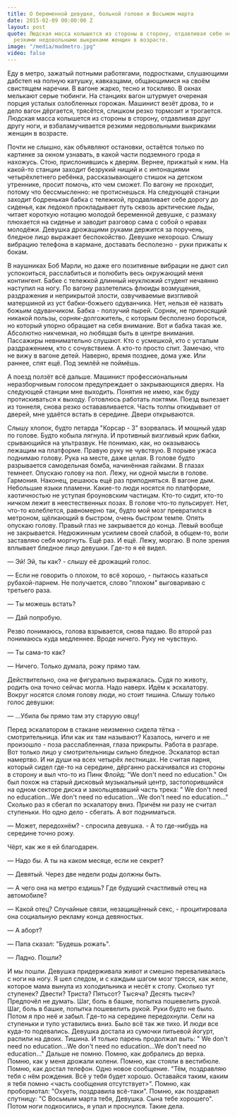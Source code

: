 ```yaml
---
title: О беременной девушке, больной голове и Восьмом марта
date: 2015-02-09 00:00:00 Z
layout: post
quote: Людская масса колышется из стороны в сторону, отдавливая себе ноги, и взбаламучивается
  резкими недовольными выкриками женщин в возрасте.
image: "/media/madmetro.jpg"
video: false
---
```


Еду в метро, зажатый потными работягами, подростками, слушающими дабстеп на полную катушку, кавказцами, общающимися на своём свистящем наречии. В вагоне жарко, тесно и тоскливо. В окнах мелькают серые тюбинги. На станциях вагон штурмует очереная порция усталых озлобленных горожан. Машинист везёт дрова, то и дело вагон дёргается, трясётся, слишком резко тормозит и трогается. Людская масса колышется из стороны в сторону, отдавливая друг другу ноги, и взбаламучивается резкими недовольными выкриками женщин в возрасте. 

Почти не слышно, как объявляют остановки, остаётся только по картинке за окном узнавать, в какой части подземного грода я нахожусь. 
Стою, прислонившись к дверям. Вернее, прижатый к ним. На какой-то станции заходит безрукий нищий и с интонациями четырёхлетнего ребёнка, рассказывающего стишок на детском утреннике, просит помочь, кто чем сможет. По вагону не проходит, потому что бессмысленно: не протиснешься. На следующей станции заходит бодренькая бабка с тележкой, продавливает себе дорогу до сиденья, как ледокол прокладывает путь сквозь арктические льды, читает короткую нотацию молодой беременной девушке, с размаху плюхается на сиденье и заводит разговор сама с собой о нравах молодёжи. Девушка дрожащими руками держится за поручень, бледное лицо выражает беспокойство. Девушке нехорошо. 
Слышу вибрацию телефона в кармане, доставать бесполезно - руки прижаты к бокам. 


В наушниках Боб Марли, но даже его позитивные вибрации не дают сил успокоиться, расслабиться и полюбить весь окружающий меня контингент. 
Бабке с тележкой длинный неуклюжий студент нечаянно наступил на ногу. По вагону разлетелись флюиды возмущения, раздражения и неприкрытой злости, озвучиваемые визгливой матершиной из уст бабки-божьего одуванчика. Нет, нельзя её назвать божьим одуванчиком. Бабка - ползучий пырей. Сорняк, не приносящий никакой пользы, сорняк-долгожитель, с которым бесполезно бороться, но который упорно обращает на себя внимание. Вот и бабка такая же. Абсолютно никчемная, но любящая быть в центре внимания. Пассажиры невнимательно слушают. Кто с усмешкой, кто с усталым раздражением, кто с сочувствием. А кто-то просто спит. Замечаю, что не вижу в вагоне детей. Наверно, время позднее, дома уже. Или раннее, спят ещё. Под землёй не поймёшь. 


А поезд ползёт всё дальше. Машинист профессиональным неразборчивым голосом предупреждает о закрывающихся дверях. 
На следующей станции мне выходить. Понятия не имею, как буду протискиваться к выходу. Готовлюсь работать локтями. 
Поезд вылезает из тоннеля, снова резко остававливается. Часть толпы откидывает от дверей, мне удаётся встать в середине. 
Двери открываются. 


Слышу хлопок, будто петарда "Корсар - 3" взорвалась. И мощный удар по голове. Будто кобыла лягнула. И противный визгливый крик бабки, срывающийся на ультразвук. Не понимаю, как, но оказываюсь лежащим на платформе. Правую руку не чувствую. В порыве ужаса поднимаю голову. Рука на месте, даже целая. В голове будто разрывается самодельная бомба, начинённая гайками. В глазах темнеет. Опускаю голову на пол. Лежу, ни одной мысли в голове. Гармония. Наконец, решаюсь ещё раз приподняться. В вагоне дым. Небольшие языки пламени. Какие-то люди носятся по платформе, хаотичностью не уступая броуновским частицам. Кто-то сидит, кто-то ничком лежит в неестественных позах. 
В голове что-то пульсирует. Нет, что-то колеблется, равномерно так, будто мой мозг превратился в метроном, щёлкающий в быстром, очень быстром темпе. Опять опускаю голову. Правый глаз не закрывается до конца. 
Левый вообще не закрывается. Недюжинным усилием своей слабой, в общем-то, воли заставляю себя моргнуть. Ещё раз. И ещё. 
Лежу, моргаю. В поле зрения вплывает бледное лицо девушки. Где-то я её видел. 


&mdash; Эй! Эй, ты как? - слышу её дрожащий голос. 

&mdash; Если не говорить о плохом, то всё хорошо, - пытаюсь казаться рубахой-парнем. Не получается, слово "плохом" выговариваю с третьего раза. 

&mdash; Ты можешь встать? 

&mdash; Дай попробую. 

Резво понимаюсь, голова взрывается, снова падаю. Во второй раз понимаюсь куда медленнее. Вроде ничего. Руку не чувствую. 

&mdash; Ты сама-то как? 

&mdash; Ничего. Только думала, рожу прямо там. 

Действительно, она не фигурально выражалась. Судя по животу, родить она точно сейчас могла. 
Надо наверх. Идём к эскалатору. Вокруг носятся сломя голову люди, но стоит тишина. Слышу только голос девушки: 

&mdash; ...Убила бы прямо там эту старуую овцу! 

Перед эскалатором в стакане неизменно сидела тётка - смотрительница. Или как их там называют? Казалось, ничего и не произошло - поза расслабленная, глаза прикрыты. Работа в разгаре. Вот только лицо у смотрительницы сильно бледное. 
Эскалатор встал намертво. И ни души на всех четырёх лестницах. Не считая парня, который сидел где-то на середине, дёрганно раскачивался из стороны в сторону и выл что-то из Пинк Флойд: "We don't need no education." Он был похож на старый дисковый музыкальный центр, застопорившийся на одном секторе диска и закольцевавший часть трека: " We don't need no education...We don't need no education...We don't need no education..." 
Сколько раз я сбегал по эскалатору вниз. Причём ни разу не считал ступеньки. Но одно дело - сбегать. А вот подниматься. 

&mdash; Может, передохнём? - спросила девушка. - А то где-нибудь на середине точно рожу. 

Чёрт, как же я ей благодарен. 

&mdash; Надо бы. А ты на каком месяце, если не секрет? 

&mdash; Девятый. Через две недели роды должны быть. 

&mdash; А чего она на метро ездишь? Где будущий счастливый отец на автомобиле? 

&mdash; Какой отец? Случайные связи, незащищённый секс, - процитировала она социальную рекламу конца девяностых. 

&mdash; А аборт? 

&mdash; Папа сказал: "Будешь рожать". 

&mdash; Ладно. Пошли? 

И мы пошли. Девушка придерживала живот и смешно переваливалась с ноги на ногу. Я шел следом, и с каждым шагом мозг трясся, как желе, которое мама вынула из холодильника и несёт к столу. 
Сколько тут ступенек? Двести? Триста? Пятьсот? Тысяча? Десять тысяч? Предпочёл не думать. Шаг, боль в башке, попытка пошевелить рукой. Шаг, боль в башке, попытка пошевелить рукой. Руки будто не было. Потом я про неё и забыл. 
Где-то на середине передохнули. Сели на ступеньки и тупо уставились вниз. Было всё так же тихо. И люди все куда-то подевались. 
Девушка достала из сумочки питьевой йогурт, распили на двоих. 
Тишина. И только парень продолжал выть: " We don't need no education...We don't need no education...We don't need no education..." 
Дальше не помню. Помню, как добрались до верха. Помню, как у меня дрожали колени. Помню, как стояли в вестибюле. Помню, как достал телефон. Одно новое сообщение. "Тём, поздравляю тебя с нём рождения. Всё у тебя будет хорошо. Оставайся таким, каким я тебя помню <часть сообщения отсутствует>". 
Помню, как пробормотал: "Охуеть, поздравила всё-таки". Помню, как поздравил спутницу: "С Восьмым марта тебя, Девушка. Сына тебе хорошего". 
Потом ноги подкосились, я упал и проснулся. 
Такие дела.